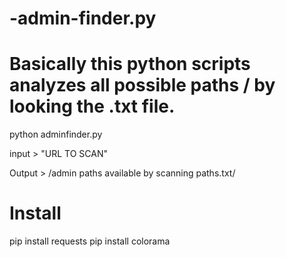 # -admin-finder.py

 # Basically this python scripts analyzes all possible paths / by looking the .txt file.

 python adminfinder.py
 
 input > "URL TO SCAN"
 
 Output > /admin paths available by scanning paths.txt/

# Install

pip install requests
pip install colorama
